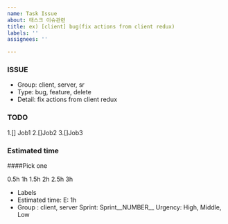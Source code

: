 ```yaml
---
name: Task Issue
about: 태스크 이슈관련
title: ex) [client] bug(fix actions from client redux)
labels: ''
assignees: ''

---
```


### ISSUE
- Group: client, server, sr
- Type: bug, feature, delete
- Detail: fix actions from client redux
### TODO
1.[] Job1
2.[]Job2
3.[]Job3
### Estimated time
####Pick one

0.5h
1h
1.5h
2h
2.5h
3h
- Labels
- Estimated time: E: 1h
- Group : client, server
Sprint: Sprint__NUMBER__
Urgency: High, Middle, Low
